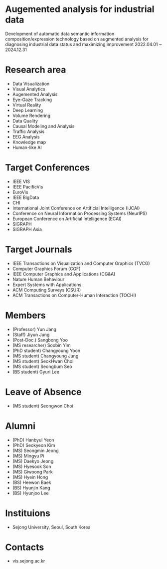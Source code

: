 # Augemented analysis for industrial data
Development of automatic data semantic information composition/expression technology based on augmented analysis for diagnosing industrial data status and maximizing improvement
2022.04.01 ~ 2024.12.31

# Research area
- Data Visualization
- Visual Analytics
- Augemented Analysis
- Eye-Gaze Tracking
- Virtual Reality
- Deep Learning
- Volume Rendering
- Data Quality
- Causal Modeling and Analysis
- Traffic Analysis
- EEG Analysis
- Knowledge map
- Human-like AI

# Target Conferences
- IEEE VIS
- IEEE PacificVis
- EuroVis
- IEEE BigData
- CHI
- International Joint Conference on Artificial Intelligence (IJCAI)
- Conference on Neural Information Processing Systems (NeurIPS)
- European Conference on Artificial Intelligence (ECAI)
- SIGRAPH
- SIGRAPH Asia

# Target Journals
- IEEE Transactions on Visualization and Computer Graphics (TVCG)
- Computer Graphics Forum (CGF)
- IEEE Computer Graphics and Applications (CG&A)
- Nature Human Behaviour
- Expert Systems with Applications
- ACM Computing Surveys (CSUR)
- ACM Transactions on Computer-Human Interaction (TOCHI)



# Members
- (Professor) Yun Jang
- (Staff) Jiyun Jung
- (Post-Doc.) Sangbong Yoo
- (MS researcher) Soobin Yim
- (PhD student) Changyoung Yoon
- (MS student) Changyoung Jung
- (MS student) SeokHwan Choi
- (MS student) Seongbum Seo
- (BS student) Gyuri Lee

# Leave of Absence
- (MS student) Seongwon Choi

# Alumni
- (PhD) Hanbyul Yeon
- (PhD) Seokyeon Kim
- (MS) Seongmin Jeong
- (MS) Mingyu Pi
- (MS) Daekyo Jeong
- (MS) Hyesook Son
- (MS) Giwoong Park
- (MS) Hyein Hong
- (BS) Heewon Baek
- (BS) Hyunjin Kang
- (BS) Hyunjoo Lee
  
# Instituions
- Sejong University, Seoul, South Korea

# Contacts
- vis.sejong.ac.kr
